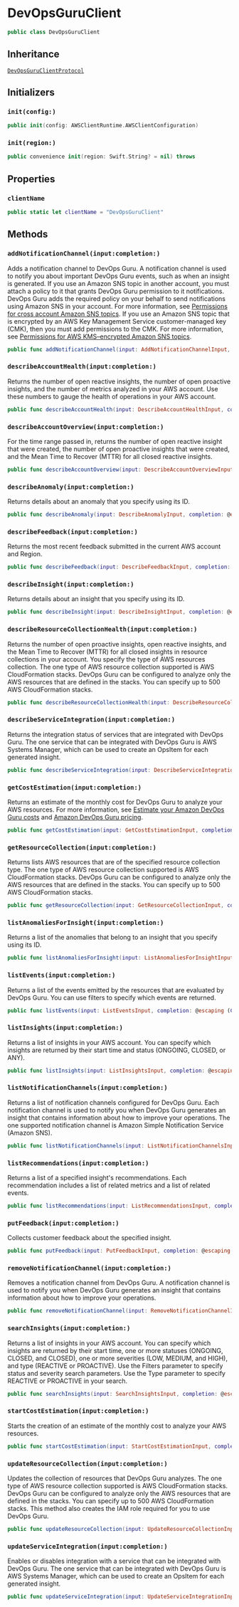 # DevOpsGuruClient

``` swift
public class DevOpsGuruClient 
```

## Inheritance

[`DevOpsGuruClientProtocol`](/aws-sdk-swift/reference/0.x/AWSDevOpsGuru/DevOpsGuruClientProtocol)

## Initializers

### `init(config:)`

``` swift
public init(config: AWSClientRuntime.AWSClientConfiguration) 
```

### `init(region:)`

``` swift
public convenience init(region: Swift.String? = nil) throws 
```

## Properties

### `clientName`

``` swift
public static let clientName = "DevOpsGuruClient"
```

## Methods

### `addNotificationChannel(input:completion:)`

Adds a notification channel to DevOps Guru. A notification channel is used to notify you about important DevOps Guru events, such as when an insight is generated. If you use an Amazon SNS topic in another account, you must attach a policy to it that grants DevOps Guru permission to it notifications. DevOps Guru adds the required policy on your behalf to send notifications using Amazon SNS in your account. For more information, see [Permissions for cross account Amazon SNS topics](https://docs.aws.amazon.com/devops-guru/latest/userguide/sns-required-permissions.html). If you use an Amazon SNS topic that is encrypted by an AWS Key Management Service customer-managed key (CMK), then you must add permissions to the CMK. For more information, see [Permissions for AWS KMS–encrypted Amazon SNS topics](https://docs.aws.amazon.com/devops-guru/latest/userguide/sns-kms-permissions.html).

``` swift
public func addNotificationChannel(input: AddNotificationChannelInput, completion: @escaping (ClientRuntime.SdkResult<AddNotificationChannelOutputResponse, AddNotificationChannelOutputError>) -> Void)
```

### `describeAccountHealth(input:completion:)`

Returns the number of open reactive insights, the number of open proactive insights, and the number of metrics analyzed in your AWS account. Use these numbers to gauge the health of operations in your AWS account.

``` swift
public func describeAccountHealth(input: DescribeAccountHealthInput, completion: @escaping (ClientRuntime.SdkResult<DescribeAccountHealthOutputResponse, DescribeAccountHealthOutputError>) -> Void)
```

### `describeAccountOverview(input:completion:)`

For the time range passed in, returns the number of open reactive insight that were created, the number of open proactive insights that were created, and the Mean Time to Recover (MTTR) for all closed reactive insights.

``` swift
public func describeAccountOverview(input: DescribeAccountOverviewInput, completion: @escaping (ClientRuntime.SdkResult<DescribeAccountOverviewOutputResponse, DescribeAccountOverviewOutputError>) -> Void)
```

### `describeAnomaly(input:completion:)`

Returns details about an anomaly that you specify using its ID.

``` swift
public func describeAnomaly(input: DescribeAnomalyInput, completion: @escaping (ClientRuntime.SdkResult<DescribeAnomalyOutputResponse, DescribeAnomalyOutputError>) -> Void)
```

### `describeFeedback(input:completion:)`

Returns the most recent feedback submitted in the current AWS account and Region.

``` swift
public func describeFeedback(input: DescribeFeedbackInput, completion: @escaping (ClientRuntime.SdkResult<DescribeFeedbackOutputResponse, DescribeFeedbackOutputError>) -> Void)
```

### `describeInsight(input:completion:)`

Returns details about an insight that you specify using its ID.

``` swift
public func describeInsight(input: DescribeInsightInput, completion: @escaping (ClientRuntime.SdkResult<DescribeInsightOutputResponse, DescribeInsightOutputError>) -> Void)
```

### `describeResourceCollectionHealth(input:completion:)`

Returns the number of open proactive insights, open reactive insights, and the Mean Time to Recover (MTTR) for all closed insights in resource collections in your account. You specify the type of AWS resources collection. The one type of AWS resource collection supported is AWS CloudFormation stacks. DevOps Guru can be configured to analyze only the AWS resources that are defined in the stacks. You can specify up to 500 AWS CloudFormation stacks.

``` swift
public func describeResourceCollectionHealth(input: DescribeResourceCollectionHealthInput, completion: @escaping (ClientRuntime.SdkResult<DescribeResourceCollectionHealthOutputResponse, DescribeResourceCollectionHealthOutputError>) -> Void)
```

### `describeServiceIntegration(input:completion:)`

Returns the integration status of services that are integrated with DevOps Guru. The one service that can be integrated with DevOps Guru is AWS Systems Manager, which can be used to create an OpsItem for each generated insight.

``` swift
public func describeServiceIntegration(input: DescribeServiceIntegrationInput, completion: @escaping (ClientRuntime.SdkResult<DescribeServiceIntegrationOutputResponse, DescribeServiceIntegrationOutputError>) -> Void)
```

### `getCostEstimation(input:completion:)`

Returns an estimate of the monthly cost for DevOps Guru to analyze your AWS resources. For more information, see [Estimate your Amazon DevOps Guru costs](https://docs.aws.amazon.com/devops-guru/latest/userguide/cost-estimate.html) and [Amazon DevOps Guru pricing](http://aws.amazon.com/devops-guru/pricing/).

``` swift
public func getCostEstimation(input: GetCostEstimationInput, completion: @escaping (ClientRuntime.SdkResult<GetCostEstimationOutputResponse, GetCostEstimationOutputError>) -> Void)
```

### `getResourceCollection(input:completion:)`

Returns lists AWS resources that are of the specified resource collection type. The one type of AWS resource collection supported is AWS CloudFormation stacks. DevOps Guru can be configured to analyze only the AWS resources that are defined in the stacks. You can specify up to 500 AWS CloudFormation stacks.

``` swift
public func getResourceCollection(input: GetResourceCollectionInput, completion: @escaping (ClientRuntime.SdkResult<GetResourceCollectionOutputResponse, GetResourceCollectionOutputError>) -> Void)
```

### `listAnomaliesForInsight(input:completion:)`

Returns a list of the anomalies that belong to an insight that you specify using its ID.

``` swift
public func listAnomaliesForInsight(input: ListAnomaliesForInsightInput, completion: @escaping (ClientRuntime.SdkResult<ListAnomaliesForInsightOutputResponse, ListAnomaliesForInsightOutputError>) -> Void)
```

### `listEvents(input:completion:)`

Returns a list of the events emitted by the resources that are evaluated by DevOps Guru. You can use filters to specify which events are returned.

``` swift
public func listEvents(input: ListEventsInput, completion: @escaping (ClientRuntime.SdkResult<ListEventsOutputResponse, ListEventsOutputError>) -> Void)
```

### `listInsights(input:completion:)`

Returns a list of insights in your AWS account. You can specify which insights are returned by their start time and status (ONGOING, CLOSED, or ANY).

``` swift
public func listInsights(input: ListInsightsInput, completion: @escaping (ClientRuntime.SdkResult<ListInsightsOutputResponse, ListInsightsOutputError>) -> Void)
```

### `listNotificationChannels(input:completion:)`

Returns a list of notification channels configured for DevOps Guru. Each notification channel is used to notify you when DevOps Guru generates an insight that contains information about how to improve your operations. The one supported notification channel is Amazon Simple Notification Service (Amazon SNS).

``` swift
public func listNotificationChannels(input: ListNotificationChannelsInput, completion: @escaping (ClientRuntime.SdkResult<ListNotificationChannelsOutputResponse, ListNotificationChannelsOutputError>) -> Void)
```

### `listRecommendations(input:completion:)`

Returns a list of a specified insight's recommendations. Each recommendation includes a list of related metrics and a list of related events.

``` swift
public func listRecommendations(input: ListRecommendationsInput, completion: @escaping (ClientRuntime.SdkResult<ListRecommendationsOutputResponse, ListRecommendationsOutputError>) -> Void)
```

### `putFeedback(input:completion:)`

Collects customer feedback about the specified insight.

``` swift
public func putFeedback(input: PutFeedbackInput, completion: @escaping (ClientRuntime.SdkResult<PutFeedbackOutputResponse, PutFeedbackOutputError>) -> Void)
```

### `removeNotificationChannel(input:completion:)`

Removes a notification channel from DevOps Guru. A notification channel is used to notify you when DevOps Guru generates an insight that contains information about how to improve your operations.

``` swift
public func removeNotificationChannel(input: RemoveNotificationChannelInput, completion: @escaping (ClientRuntime.SdkResult<RemoveNotificationChannelOutputResponse, RemoveNotificationChannelOutputError>) -> Void)
```

### `searchInsights(input:completion:)`

Returns a list of insights in your AWS account. You can specify which insights are returned by their start time, one or more statuses (ONGOING, CLOSED, and CLOSED), one or more severities (LOW, MEDIUM, and HIGH), and type (REACTIVE or PROACTIVE). Use the Filters parameter to specify status and severity search parameters. Use the Type parameter to specify REACTIVE or PROACTIVE in your search.

``` swift
public func searchInsights(input: SearchInsightsInput, completion: @escaping (ClientRuntime.SdkResult<SearchInsightsOutputResponse, SearchInsightsOutputError>) -> Void)
```

### `startCostEstimation(input:completion:)`

Starts the creation of an estimate of the monthly cost to analyze your AWS resources.

``` swift
public func startCostEstimation(input: StartCostEstimationInput, completion: @escaping (ClientRuntime.SdkResult<StartCostEstimationOutputResponse, StartCostEstimationOutputError>) -> Void)
```

### `updateResourceCollection(input:completion:)`

Updates the collection of resources that DevOps Guru analyzes. The one type of AWS resource collection supported is AWS CloudFormation stacks. DevOps Guru can be configured to analyze only the AWS resources that are defined in the stacks. You can specify up to 500 AWS CloudFormation stacks. This method also creates the IAM role required for you to use DevOps Guru.

``` swift
public func updateResourceCollection(input: UpdateResourceCollectionInput, completion: @escaping (ClientRuntime.SdkResult<UpdateResourceCollectionOutputResponse, UpdateResourceCollectionOutputError>) -> Void)
```

### `updateServiceIntegration(input:completion:)`

Enables or disables integration with a service that can be integrated with DevOps Guru. The one service that can be integrated with DevOps Guru is AWS Systems Manager, which can be used to create an OpsItem for each generated insight.

``` swift
public func updateServiceIntegration(input: UpdateServiceIntegrationInput, completion: @escaping (ClientRuntime.SdkResult<UpdateServiceIntegrationOutputResponse, UpdateServiceIntegrationOutputError>) -> Void)
```

